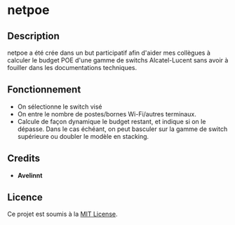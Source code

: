﻿# netpoe

## Description

netpoe a été crée dans un but participatif afin d'aider mes collègues à calculer le budget POE d'une gamme de switchs Alcatel-Lucent sans avoir à fouiller dans les documentations techniques.

## Fonctionnement

- On sélectionne le switch visé
- On entre le nombre de postes/bornes Wi-Fi/autres terminaux.
- Calcule de façon dynamique le budget restant, et indique si on le dépasse. Dans le cas échéant, on peut basculer sur la gamme de switch supérieure ou doubler le modèle en stacking.

## Credits

- **Avelinnt**

## Licence

Ce projet est soumis à la [MIT License](https://opensource.org/licenses/MIT).
